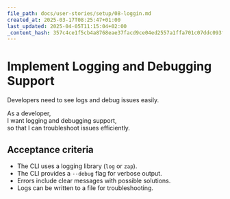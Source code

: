 ```yaml
---
file_path: docs/user-stories/setup/08-loggin.md
created_at: 2025-03-17T08:25:47+01:00
last_updated: 2025-04-05T11:15:04+02:00
_content_hash: 357c4ce1f5cb4a8768eae37facd9ce04ed2557a1ffa701c07ddc093f18f61b2b
---
```


# Implement Logging and Debugging Support
Developers need to see logs and debug issues easily.

As a developer,  
I want logging and debugging support,  
so that I can troubleshoot issues efficiently.

## Acceptance criteria

- The CLI uses a logging library (`log` or `zap`).
- The CLI provides a `--debug` flag for verbose output.
- Errors include clear messages with possible solutions.
- Logs can be written to a file for troubleshooting.
